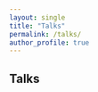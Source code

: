 ```yaml
---
layout: single
title: "Talks"
permalink: /talks/
author_profile: true
---
```


## Talks

<!-- **Controllable and Explainable End-to-End Speech Translation**  
<sub>*SIG SLT Seminar, 2022*</sub>  
<sub>[slides](#) / [video](#)</sub>

**Code-Switched Modeling**  
<sub>*JSALT Workshop, Johns Hopkins University, 2022*</sub>  
<sub>[slides](#) / [video](#)</sub>

**Building End-to-End Speech Translation Systems**  
<sub>*JSALT Workshop, Johns Hopkins University, 2022*</sub>  
<sub>[slides](#) / [video](#)</sub> -->


